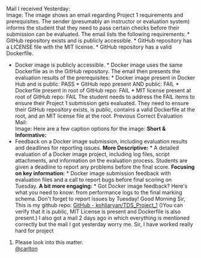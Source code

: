 Mail I received Yesterday:  
Image: The image shows an email regarding Project 1 requirements and
prerequisites. The sender (presumably an instructor or evaluation system)
informs the student that they need to pass certain checks before their
submission can be evaluated. The email lists the following requirements: *
GitHub repository exists and is publicly accessible. * GitHub repository has a
LICENSE file with the MIT license. * GitHub repository has a valid Dockerfile.
* Docker image is publicly accessible. * Docker image uses the same Dockerfile
as in the GitHub repository. The email then presents the evaluation results of
the prerequisites: * Docker image present in Docker Hub and is public: PASS *
GitHub repo present AND public: FAIL * Dockerfile present in root of GitHub
repo: FAIL * MIT license present at root of GitHub repo: FAIL The student
needs to address the FAIL items to ensure their Project 1 submission gets
evaluated. They need to ensure their GitHub repository exists, is public,
contains a valid Dockerfile at the root, and an MIT license file at the root.
Previous Correct Evaluation Mail:  
Image: Here are a few caption options for the image: **Short & Informative:**
* Feedback on a Docker image submission, including evaluation results and
deadlines for reporting issues. **More Descriptive:** * A detailed evaluation
of a Docker image project, including log files, script attachments, and
information on the evaluation process. Students are given a deadline to report
any problems before the final score. **Focusing on key information:** * Docker
image submission feedback with evaluation files and a call to report bugs
before final scoring on Tuesday. **A bit more engaging:** * Got Docker image
feedback? Here's what you need to know: from performance logs to the final
marking schema. Don't forget to report issues by Tuesday!
Good Morning Sir,
This is my github repo: [GitHub -
kohliaryan/TDS_Project_1](https://github.com/kohliaryan/TDS_Project_1) ()You
can verify that it is public, MIT License is present and Dockerfile is also
present.)
I also got a mail 2 days ago in which everything is mentioned correctly but
the mail I got yesterday worry me. Sir, I have worked really hard for project
1. Please look into this matter.  
[@carlton](/u/carlton)